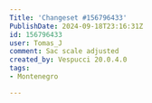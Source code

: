 ```yaml
---
Title: 'Changeset #156796433'
PublishDate: 2024-09-18T23:16:31Z
id: 156796433
user: Tomas_J
comment: Sac scale adjusted
created_by: Vespucci 20.0.4.0
tags:
- Montenegro

---
```

